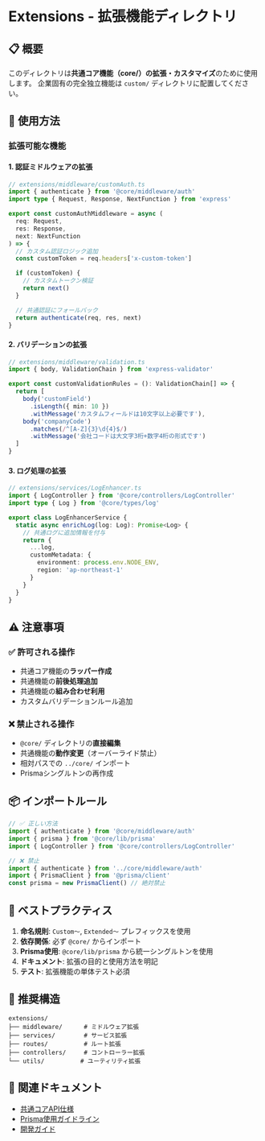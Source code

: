 # Extensions - 拡張機能ディレクトリ

## 📋 概要

このディレクトリは**共通コア機能（core/）の拡張・カスタマイズ**のために使用します。
企業固有の完全独立機能は `custom/` ディレクトリに配置してください。

## 🔌 使用方法

### 拡張可能な機能

#### 1. 認証ミドルウェアの拡張
```typescript
// extensions/middleware/customAuth.ts
import { authenticate } from '@core/middleware/auth'
import type { Request, Response, NextFunction } from 'express'

export const customAuthMiddleware = async (
  req: Request,
  res: Response,
  next: NextFunction
) => {
  // カスタム認証ロジック追加
  const customToken = req.headers['x-custom-token']

  if (customToken) {
    // カスタムトークン検証
    return next()
  }

  // 共通認証にフォールバック
  return authenticate(req, res, next)
}
```

#### 2. バリデーションの拡張
```typescript
// extensions/middleware/validation.ts
import { body, ValidationChain } from 'express-validator'

export const customValidationRules = (): ValidationChain[] => {
  return [
    body('customField')
      .isLength({ min: 10 })
      .withMessage('カスタムフィールドは10文字以上必要です'),
    body('companyCode')
      .matches(/^[A-Z]{3}\d{4}$/)
      .withMessage('会社コードは大文字3桁+数字4桁の形式です')
  ]
}
```

#### 3. ログ処理の拡張
```typescript
// extensions/services/LogEnhancer.ts
import { LogController } from '@core/controllers/LogController'
import type { Log } from '@core/types/log'

export class LogEnhancerService {
  static async enrichLog(log: Log): Promise<Log> {
    // 共通ログに追加情報を付与
    return {
      ...log,
      customMetadata: {
        environment: process.env.NODE_ENV,
        region: 'ap-northeast-1'
      }
    }
  }
}
```

## ⚠️ 注意事項

### ✅ 許可される操作
- 共通コア機能の**ラッパー作成**
- 共通機能の**前後処理追加**
- 共通機能の**組み合わせ利用**
- カスタムバリデーションルール追加

### ❌ 禁止される操作
- `@core/` ディレクトリの**直接編集**
- 共通機能の**動作変更**（オーバーライド禁止）
- 相対パスでの `../core/` インポート
- Prismaシングルトンの再作成

## 📦 インポートルール

```typescript
// ✅ 正しい方法
import { authenticate } from '@core/middleware/auth'
import { prisma } from '@core/lib/prisma'
import { LogController } from '@core/controllers/LogController'

// ❌ 禁止
import { authenticate } from '../core/middleware/auth'
import { PrismaClient } from '@prisma/client'
const prisma = new PrismaClient() // 絶対禁止
```

## 🚀 ベストプラクティス

1. **命名規則**: `Custom〜`, `Extended〜` プレフィックスを使用
2. **依存関係**: 必ず `@core/` からインポート
3. **Prisma使用**: `@core/lib/prisma` から統一シングルトンを使用
4. **ドキュメント**: 拡張の目的と使用方法を明記
5. **テスト**: 拡張機能の単体テスト必須

## 📂 推奨構造

```
extensions/
├── middleware/      # ミドルウェア拡張
├── services/        # サービス拡張
├── routes/          # ルート拡張
├── controllers/     # コントローラー拡張
└── utils/          # ユーティリティ拡張
```

## 🔗 関連ドキュメント

- [共通コアAPI仕様](../core/README.md)
- [Prisma使用ガイドライン](../../CLAUDE.md)
- [開発ガイド](../../../docs/07_ガイド/02_開発ガイド.md)

